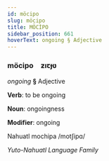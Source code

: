```yaml
---
id: möcipo
slug: möcipo
title: MÖCİPO
sidebar_position: 661
hoverText: ongoing § Adjective
---
```


### möcipo&emsp;<span kind="abugida">ƶıꞇɟʋ</span>

*ongoing* **§** Adjective

**Verb**: to be ongoing

**Noun**: ongoingness

**Modifier**: ongoing

Nahuatl mochipa /motʃipɑ/

*Yuto-Nahuatl Language Family*